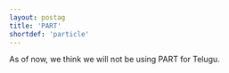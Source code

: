 ```yaml
---
layout: postag
title: 'PART'
shortdef: 'particle'
---
```


As of now, we think we will not be using PART for Telugu. 
